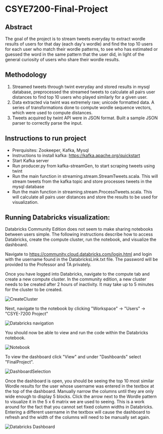 # CSYE7200-Final-Project
## Abstract
The goal of the project is to stream tweets everyday to extract wordle results of users for that day (each day's wordle) and find the top 10 users for each user who match their wordle patterns, to see who has estimated or guessed the word in the same pattern that the user did, in light of the general curiosity of users who share their wordle results.

## Methodology
1. Streamed tweets through twint everyday and stored results in mysql database, preprocessed the streamed tweets to calculate all pairs user distances to find top 10 users who played similarly for a given user.
2. Data extracted via twint was extremely raw; unicode formatted data. A series of transformations done to compute wordle sequence vectors, which were used to compute distances.
3. Tweets acquired by twint API were in JSON format. Built a sample JSON parser to correctly parse the input.

## Instructions to run project
* Prerquisites: Zookeeper, Kafka, Mysql
* Instructions to install kafka: https://kafka.apache.org/quickstart
* Start Kafka server
* Run producer.py from kafka-streamGen, to start scraping tweets using twint
* Run the main function in streaming.stream.StreamTweets.scala. This will stream tweets from the kafka topic and store processes tweets in the mysql database
* Run the main function in streaming.stream.ProcessTweets.scala. This will calculate all pairs user distances and store the results to be used for visualization.

## Running Databricks visualization:
Databricks Community Edition does not seem to make sharing notebooks between users simple. The following instructions describe how to access Databricks, create the compute cluster, run the notebook, and visualize the dashboard.

Navigate to https://community.cloud.databricks.com/login.html and login with the username found in the DatabricksLink.txt file. The password will be provided to the Professor and TA privately.

Once you have logged into Databricks, navigate to the compute tab and create a new compute cluster. In the community edition, a new cluster needs to be created after 2 hours of inactivity. It may take up to 5 minutes for the cluster to be created.

![CreateCluster](https://user-images.githubusercontent.com/115491587/206866688-6fedc82c-5b3d-4b87-8716-7494589621c8.JPG)

Next, navigate to the notebook by clicking "Workspace" -> "Users" -> "CSYE-7200 Project"

![Databricks navigation](https://user-images.githubusercontent.com/115491587/206866874-1a2e386d-66d1-4484-afe9-c719bdfe22d4.JPG)

You should now be able to view and run the code within the Databricks notebook.

![Notebook](https://user-images.githubusercontent.com/115491587/206866973-d36a1338-1770-4293-84ae-06a74459d038.JPG)

To view the dashboard click "View" and under "Dashboards" select "FinalProject".

![DashboardSelection](https://user-images.githubusercontent.com/115491587/206867137-67b92bdf-4133-4a46-a915-a4165ca7f269.JPG)

Once the dashboard is open, you should be seeing the top 10 most similar Wordle results for the user whose username was entered in the textbox at the top of the dashboard. Manually narrow the columns until they are only wide enough to display 5 blocks. Click the arrow next to the Wordle pattern to visualize it in the 5 x 6 matrix we are used to seeing. This is a work around for the fact that you cannot set fixed column widths in Databricks. Entering a different username in the textbox will cause the dashboard to refresh and the width of the columns will need to be manually set again.  

![Databricks Dashboard](https://user-images.githubusercontent.com/115491587/206867281-6f1c9b5c-026e-4abb-ab40-86a27ff56058.JPG)
